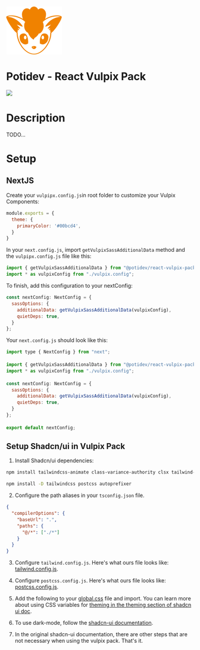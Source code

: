 ![](.github/assets/svg/logo.svg)

# Potidev - React Vulpix Pack

[![](https://img.shields.io/badge/Beta-0.2.5-purple)](https://www.npmjs.com/package/@potidev/react-vulpix-pack)

# Description

TODO...

# Setup

## NextJS

Create your `vulpipx.config.js`in root folder to customize your Vulpix Components:

```javascript
module.exports = {
  theme: {
    primaryColor: '#00bcd4',
  }
}
```

In your `next.config.js`, import `getVulpixSassAdditionalData` method and the `vulpipx.config.js` file like this: 

```javascript
import { getVulpixSassAdditionalData } from "@potidev/react-vulpix-pack/next-config";
import * as vulpixConfig from "./vulpix.config";
```


To finish, add this configuration to your nextConfig:

```javascript
const nextConfig: NextConfig = {
  sassOptions: {
    additionalData: getVulpixSassAdditionalData(vulpixConfig),
    quietDeps: true,
  }
};
```

Your `next.config.js` should look like this:

```javascript
import type { NextConfig } from "next";

import { getVulpixSassAdditionalData } from "@potidev/react-vulpix-pack/next-config";
import * as vulpixConfig from "./vulpix.config";

const nextConfig: NextConfig = {
  sassOptions: {
    additionalData: getVulpixSassAdditionalData(vulpixConfig),
    quietDeps: true,
  }
};

export default nextConfig;
```

## Setup Shadcn/ui in Vulpix Pack

1. Install Shadcn/ui dependencies:

```bash
npm install tailwindcss-animate class-variance-authority clsx tailwind-merge lucide-react 
```

```bash
npm install -D tailwindcss postcss autoprefixer
```

2. Configure the path aliases in your `tsconfig.json` file.

```json
{
  "compilerOptions": {
    "baseUrl": ".",
    "paths": {
      "@/*": ["./*"]
    }
  }
}
```

3. Configure `tailwind.config.js`. Here's what ours file looks like: [tailwind.config.js](tailwind.config.js).

3. Configure `postcss.config.js`. Here's what ours file looks like: [postcss.config.js](postcss.config.js).

4. Add the following to your [global.css](src/styles/css/global.css) file and import. You can learn more about using CSS variables for [theming in the theming section of shadcn ui doc](https://ui.shadcn.com/docs/theming).

5. To use dark-mode, follow the [shadcn-ui documentation](https://ui.shadcn.com/docs/dark-mode).

6. In the original shadcn-ui documentation, there are other steps that are not necessary when using the vulpix pack. That's it.
